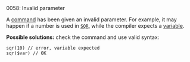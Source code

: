 <!doctype html>
<html lang="es">
<head>
	<title>Mensajes de Error</title>
	<meta charset="utf-8">
	<meta http-equiv="X-UA-Compatible" content="IE=edge">
	<meta name="viewport" content="width=device-width, initial-scale=1">
	<link rel="stylesheet" type="text/css" href="../../../style/style.css">
</head>
<body>
0058: Invalid parameter

A [command](../../coding/built-in-commands.md) has been given an invalid parameter. For example, it may happen if a number is used in [`SQR`](../../coding/built-in-commands.md#sqr), while the compiler expects a [variable](../../coding/variables.md).

**Possible solutions:** check the command and use valid syntax:

```
sqr(10) // error, variable expected
sqr($var) // OK
```

<script src="../../../js/main.min.js"></script>
